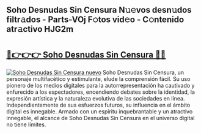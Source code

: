 ## Soho Desnudas Sin Censura N𝚞𝚎vos desn𝚞dos filtr𝚊dos - Parts-VOj F𝚘tos vid𝚎o - C𝚘ntenido atr𝚊ctivo HJG2m

# <h2><a href="http://mb9ux41.tromn.icu/?c=Soho+Desnudas+Sin+Censura">🔗👉👉👉 Soho Desnudas Sin Censura 🔗🔗</a></h2>

[![Soho Desnudas Sin Censura nuevo](https://i.imgur.com/pEAQMta.gif)](http://mb9ux41.tromn.icu/?c=Soho+Desnudas+Sin+Censura)
Soho Desnudas Sin Censura, un personaje multifacético y estimulante, elude la comprensión fácil. Su uso pionero de los medios digitales para la autorrepresentación ha cautivado y enfurecido a los espectadores, encendiendo debates sobre la identidad, la expresión artística y la naturaleza evolutiva de las sociedades en línea. Independientemente de sus esfuerzos futuros, su influencia en el ámbito digital es innegable. Armado con un espíritu inquebrantable y un atractivo innegable, el alcance de Soho Desnudas Sin Censura en el universo digital no tiene límites.
